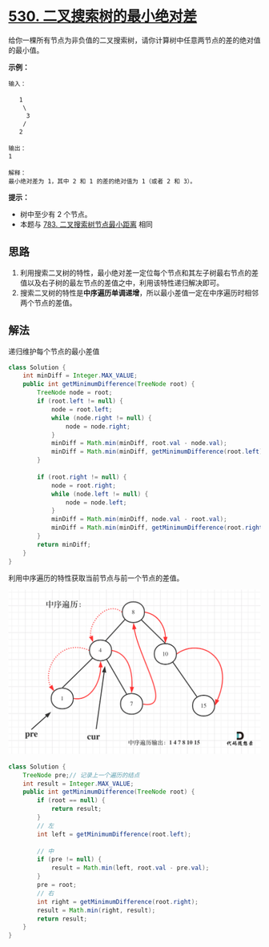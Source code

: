 # [530. 二叉搜索树的最小绝对差](https://leetcode-cn.com/problems/minimum-absolute-difference-in-bst/)

给你一棵所有节点为非负值的二叉搜索树，请你计算树中任意两节点的差的绝对值的最小值。

 

**示例：**

```
输入：

   1
    \
     3
    /
   2

输出：
1

解释：
最小绝对差为 1，其中 2 和 1 的差的绝对值为 1（或者 2 和 3）。
```

 

**提示：**

- 树中至少有 2 个节点。
- 本题与 [783. 二叉搜索树节点最小距离](https://leetcode-cn.com/problems/minimum-distance-between-bst-nodes/) 相同

## 思路

1. 利用搜索二叉树的特性，最小绝对差一定位每个节点和其左子树最右节点的差值以及右子树的最左节点的差值之中，利用该特性递归解决即可。
2. 搜索二叉树的特性是**中序遍历单调递增**，所以最小差值一定在中序遍历时相邻两个节点的差值。

## 解法

递归维护每个节点的最小差值

```java
class Solution {
    int minDiff = Integer.MAX_VALUE;
    public int getMinimumDifference(TreeNode root) {
        TreeNode node = root;
        if (root.left != null) {
            node = root.left;
            while (node.right != null) {
                node = node.right;
            }
            minDiff = Math.min(minDiff, root.val - node.val);
            minDiff = Math.min(minDiff, getMinimumDifference(root.left));
        }
        
        if (root.right != null) {
            node = root.right;
            while (node.left != null) {
                node = node.left;
            }
            minDiff = Math.min(minDiff, node.val - root.val);
            minDiff = Math.min(minDiff, getMinimumDifference(root.right));
        }
        return minDiff;
    }
}
```

利用中序遍历的特性获取当前节点与前一个节点的差值。

![530.二叉搜索树的最小绝对差](images/530-1.png)

```java
class Solution {
    TreeNode pre;// 记录上一个遍历的结点
    int result = Integer.MAX_VALUE;
    public int getMinimumDifference(TreeNode root) {
        if (root == null) {
            return result;
        }
        // 左
        int left = getMinimumDifference(root.left);
        
        // 中
        if (pre != null) {
            result = Math.min(left, root.val - pre.val);
        }
        pre = root;
        // 右
        int right = getMinimumDifference(root.right);
        result = Math.min(right, result);
        return result;
    }
}
```


